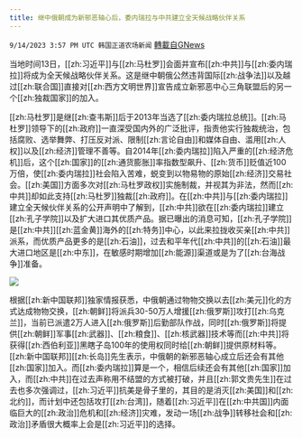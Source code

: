 ```yaml
---
title: 继中俄朝成为新邪恶轴心后，委内瑞拉与中共建立全天候战略伙伴关系
---
```

`9/14/2023 3:57 PM UTC 韩国正道农场新闻` [轉載自GNews](https://gnews.org/articles/1691002)

  
当地时间13日，[[zh:习近平]]与[[zh:马杜罗]]会面并宣布[[zh:中共]]与[[zh:委内瑞拉]]将成为全天候战略伙伴关系。这是继中朝俄公然违背国际[[zh:战争法]]以及越过[[zh:联合国]]直接对[[zh:西方文明世界]]宣告成立新邪恶中心三角联盟后的另一个[[zh:独裁国家]]的加入。

  

[[zh:马杜罗]]是继[[zh:查韦斯]]后于2013年当选了[[zh:委内瑞拉总统]]。[[zh:马杜罗]]领导下的[[zh:政府]]一直深受国内外的广泛批评，指责他实行独裁统治，包括腐败、选举舞弊、打压反对派、限制[[zh:言论自由]]和媒体自由、滥用[[zh:人权]]以及[[zh:经济]]管理不善等。自2014年[[zh:委内瑞拉]]陷入严重的[[zh:经济危机]]后，这个[[zh:国家]]的[[zh:通货膨胀]]率指数型飙升、[[zh:货币]]贬值近100万倍，使[[zh:委内瑞拉]]社会陷入苦难，蜕变到以物易物的原始[[zh:经济]]交易社会。[[zh:美国]]方面多次对[[zh:马杜罗政权]]实施制裁，并视其为非法，然而[[zh:中共]]却如此支持[[zh:马杜罗]]独裁[[zh:政府]]。在[[zh:中共]]与[[zh:委内瑞拉]]建立全天候伙伴关系的公开声明中了解到，[[zh:中共]]欲在[[zh:委内瑞拉]]建立[[zh:孔子学院]]以及扩大进口其优质产品。据已曝出的消息可知，[[zh:孔子学院]]是[[zh:中共]][[zh:蓝金黄]]海外的[[zh:特务]]中心，以此来拉拢收买亲[[zh:中共]]派系，而优质产品更多的是[[zh:石油]]，过去和平年代[[zh:中共]]的[[zh:石油]]最大进口地区是[[zh:中东]]，在敏感时期增加[[zh:能源]]渠道或是为了[[zh:台海战争]]准备。

  
![](ipfs://QmcKGx15M9VQWFBfqmbF5ptdZxT194TS8CEsFc39QkV8KC?.png)


根据[[zh:新中国联邦]]独家情报获悉，中俄朝通过物物交换以去[[zh:美元]]化的方式达成物物交换，[[zh:朝鲜]]将派兵30-50万人增援[[zh:俄罗斯]]攻打[[zh:乌克兰]]，当前已派遣2万人进入[[zh:俄罗斯]]后勤部队作战，同时[[zh:俄罗斯]]将提供[[zh:朝鲜]]军事[[zh:武器]]、[[zh:粮食]]、[[zh:核武器]]技术等而[[zh:中共]]将获得[[zh:西伯利亚]]黑瞎子岛100年的使用权同时给[[zh:朝鲜]]提供原材料等。[[zh:新中国联邦]][[zh:长岛]]先生表示，中俄朝的新邪恶轴心成立后还会有其他[[zh:国家]]加入。而[[zh:委内瑞拉]]算是一个，相信后续还会有其他[[zh:国家]]加入，而[[zh:中共]]在过去声称用不结盟的方式被打破，并且[[zh:郭文贵先生]]在过去也多次强调过，[[zh:习近平]]抗美是骨子里的，其目的是消灭[[zh:美国]]和[[zh:北约]]，而计划中还包括攻打[[zh:台湾]]，随着[[zh:习近平]]在[[zh:中共国]]内面临巨大的[[zh:政治]]危机和[[zh:经济]]灾难，发动一场[[zh:战争]]转移社会和[[zh:政治]]矛盾很大概率上会是[[zh:习近平]]的选择。

  


